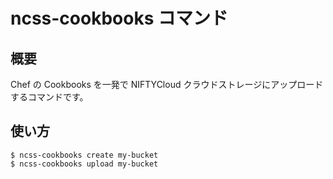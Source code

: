 # ncss-cookbooks コマンド

## 概要

Chef の Cookbooks を一発で NIFTYCloud クラウドストレージにアップロードするコマンドです。

## 使い方

    $ ncss-cookbooks create my-bucket
    $ ncss-cookbooks upload my-bucket

